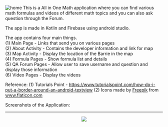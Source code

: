 ![home](https://user-images.githubusercontent.com/43501913/111542832-9dd04800-8748-11eb-818e-7db1c378b942.png)
This is a All in One Math application where you can find various math formulas and videos of different math topics and you can also ask question through the Forum.

The app is made in Kotlin and Firebase using android studio.

The app contains four main things. <br />
(1) Main Page - Links that send you on various pages <br />
(2) About Activity - Contains the developer information and link for map <br />
(3) Map Activity - Display the location of the Barrie in the map <br />
(4) Formula Pages - Show formula list and details <br />
(5) QA Forum Pages - Allow user to save username and question and display those information <br />
(6) Video Pages - Display the videos

Reference:
(1) Tutorials Point - https://www.tutorialspoint.com/how-do-i-put-a-border-around-an-android-textview
(2) Icons made by <a href="https://www.flaticon.com/authors/freepik" title="Freepik">Freepik</a> from <a href="https://www.flaticon.com/" title="Flaticon"> www.flaticon.com</a>

Screenshots of the Application:
<hr>

<p align="center">
  <img src="/app/src/main/res/drawable">
</p>
